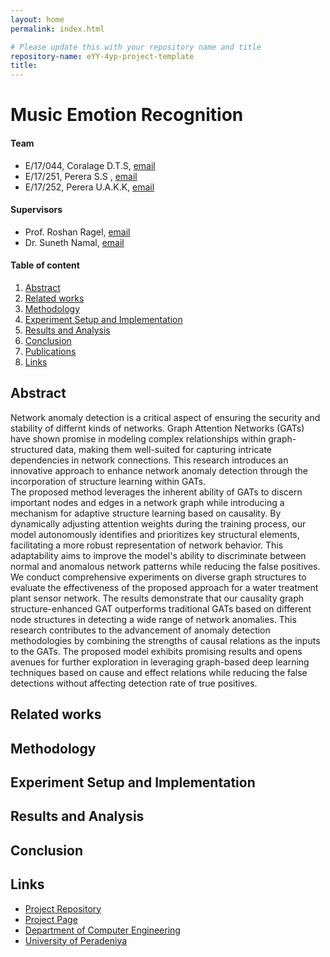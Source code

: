 ```yaml
---
layout: home
permalink: index.html

# Please update this with your repository name and title
repository-name: eYY-4yp-project-template
title:
---
```


[comment]: # "This is the standard layout for the project, but you can clean this and use your own template"

# Music Emotion Recognition

#### Team

- E/17/044, Coralage D.T.S, [email](e17044@eng.pdn.ac.lk)
- E/17/251, Perera S.S , [email](e17251@eng.pdn.ac.lk)
- E/17/252,  Perera U.A.K.K, [email](mailto:e17252@eng.pdn.ac.lk)

#### Supervisors

- Prof. Roshan Ragel, [email](roshanr@eng.pdn.ac.lk)
- Dr. Suneth Namal, [email](sunethn@pdn.ac.lk)

#### Table of content

1. [Abstract](#abstract)
2. [Related works](#related-works)
3. [Methodology](#methodology)
4. [Experiment Setup and Implementation](#experiment-setup-and-implementation)
5. [Results and Analysis](#results-and-analysis)
6. [Conclusion](#conclusion)
7. [Publications](#publications)
8. [Links](#links)



## Abstract
Network anomaly detection is a critical aspect of ensuring the security and stability of differnt kinds of networks.
      Graph Attention Networks (GATs) have shown promise in modeling complex relationships within graph-structured data, 
      making them well-suited for capturing intricate dependencies in network connections. 
      This research introduces an innovative approach to enhance network anomaly detection through the incorporation of structure learning within GATs.
      <br>
      The proposed method leverages the inherent ability of GATs to discern important nodes and edges in a network graph 
      while introducing a mechanism for adaptive structure learning based on causality. By dynamically adjusting attention weights during the training process, 
      our model autonomously identifies and prioritizes key structural elements, facilitating a more robust representation of network behavior. 
      This adaptability aims to improve the model's ability to discriminate between normal and anomalous network patterns while reducing the false positives.
      <br>
      We conduct comprehensive experiments on diverse graph structures to evaluate the effectiveness of the proposed approach for a water treatment plant sensor network. 
      The results demonstrate that our causality graph structure-enhanced GAT outperforms traditional GATs based on different node structures in detecting a wide range of network anomalies.
      This research contributes to the advancement of anomaly detection methodologies by combining the strengths of causal relations as the inputs to the GATs. 
      The proposed model exhibits promising results and opens avenues for further exploration in leveraging graph-based deep learning techniques based on cause and effect relations 
      while reducing the false detections without affecting detection rate of true positives. 



## Related works

## Methodology

## Experiment Setup and Implementation



## Results and Analysis


## Conclusion



## Links

[//]: # ( NOTE: EDIT THIS LINKS WITH YOUR REPO DETAILS )

- [Project Repository](https://github.com/cepdnaclk/e17-4yp-network-anomaly-detection)
- [Project Page](https://cepdnaclk.github.io/e17-4yp-network-anomaly-detection/ )
- [Department of Computer Engineering](http://www.ce.pdn.ac.lk/)
- [University of Peradeniya](https://eng.pdn.ac.lk/)

[//]: # "Please refer this to learn more about Markdown syntax"
[//]: # "https://github.com/adam-p/markdown-here/wiki/Markdown-Cheatsheet"